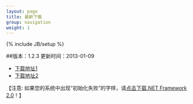 ```yaml
---
layout: page
title: 最新下载
group: navigation
weight: 1
---
```


{% include JB/setup %}

##版本：1.2.3 更新时间：2013-01-09

  - <a href="http://pan.baidu.com/share/link?shareid=170222&uk=4213912968" target="_blank">下载地址1</a>
  - <a href="http://l2.yunpan.cn/lk/QkCdSyjWTdC3u" target="_blank">下载地址2</a>
  
【注意: 如果您的系统中出现“初始化失败”的字样，请<a href="http://download.microsoft.com/download/c/6/e/c6e88215-0178-4c6c-b5f3-158ff77b1f38/NetFx20SP2_x86.exe" target="_blank">点击下载.NET Framework 2.0</a>！】
